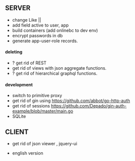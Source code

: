 ## SERVER

- change Like ||
- add field active to user, app
- build containers (add onlinebc to dev env)
- encrypt passwords in db
- generate app-user-role records.

#### deleting
- ? get rid of REST
- get rid of views with json aggregate functions.
- ? get rid of hierarchical graphql functions.

#### development
- switch to primitive proxy
- get rid of gin using <https://github.com/abbot/go-http-auth>
- get rid of sessions
    https://github.com/Depado/gin-auth-example/blob/master/main.go
- SQLite

## CLIENT
- get rid of json viewer , jquery-ui

- english version

